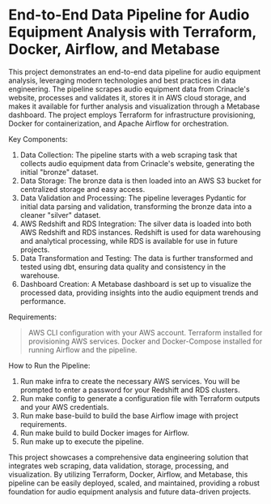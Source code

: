 # End-to-End Data Pipeline for Audio Equipment Analysis with Terraform, Docker, Airflow, and Metabase

This project demonstrates an end-to-end data pipeline for audio equipment analysis, leveraging modern technologies and best practices in data engineering. The pipeline scrapes audio equipment data from Crinacle's website, processes and validates it, stores it in AWS cloud storage, and makes it available for further analysis and visualization through a Metabase dashboard. The project employs Terraform for infrastructure provisioning, Docker for containerization, and Apache Airflow for orchestration.

Key Components:

1. Data Collection: The pipeline starts with a web scraping task that collects audio equipment data from Crinacle's website, generating the initial "bronze" dataset.
2. Data Storage: The bronze data is then loaded into an AWS S3 bucket for centralized storage and easy access.
3. Data Validation and Processing: The pipeline leverages Pydantic for initial data parsing and validation, transforming the bronze data into a cleaner "silver" dataset.
4. AWS Redshift and RDS Integration: The silver data is loaded into both AWS Redshift and RDS instances. Redshift is used for data warehousing and analytical processing, while RDS is available for use in future projects.
5. Data Transformation and Testing: The data is further transformed and tested using dbt, ensuring data quality and consistency in the warehouse.
6. Dashboard Creation: A Metabase dashboard is set up to visualize the processed data, providing insights into the audio equipment trends and performance.

Requirements:

> AWS CLI configuration with your AWS account.
> Terraform installed for provisioning AWS services.
> Docker and Docker-Compose installed for running Airflow and the pipeline.

How to Run the Pipeline:

1. Run make infra to create the necessary AWS services. You will be prompted to enter a password for your Redshift and RDS clusters.
2. Run make config to generate a configuration file with Terraform outputs and your AWS credentials.
3. Run make base-build to build the base Airflow image with project requirements.
4. Run make build to build Docker images for Airflow.
5. Run make up to execute the pipeline.

This project showcases a comprehensive data engineering solution that integrates web scraping, data validation, storage, processing, and visualization. By utilizing Terraform, Docker, Airflow, and Metabase, this pipeline can be easily deployed, scaled, and maintained, providing a robust foundation for audio equipment analysis and future data-driven projects.
